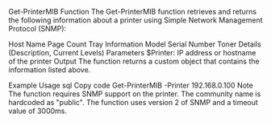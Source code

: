 Get-PrinterMIB
Function
The Get-PrinterMIB function retrieves and returns the following information about a printer using Simple Network Management Protocol (SNMP):

Host Name
Page Count
Tray Information
Model
Serial Number
Toner Details (Description, Current Levels)
Parameters
$Printer: IP address or hostname of the printer
Output
The function returns a custom object that contains the information listed above.

Example Usage
sql
Copy code
Get-PrinterMIB -Printer 192.168.0.100
Note
The function requires SNMP support on the printer.
The community name is hardcoded as "public".
The function uses version 2 of SNMP and a timeout value of 3000ms.